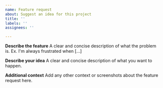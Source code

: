 ```yaml
---
name: Feature request
about: Suggest an idea for this project
title: ''
labels: ''
assignees: ''

---
```


**Describe the feature**
A clear and concise description of what the problem is. Ex. I'm always frustrated when [...]

**Describe your idea**
A clear and concise description of what you want to happen.

**Additional context**
Add any other context or screenshots about the feature request here.
